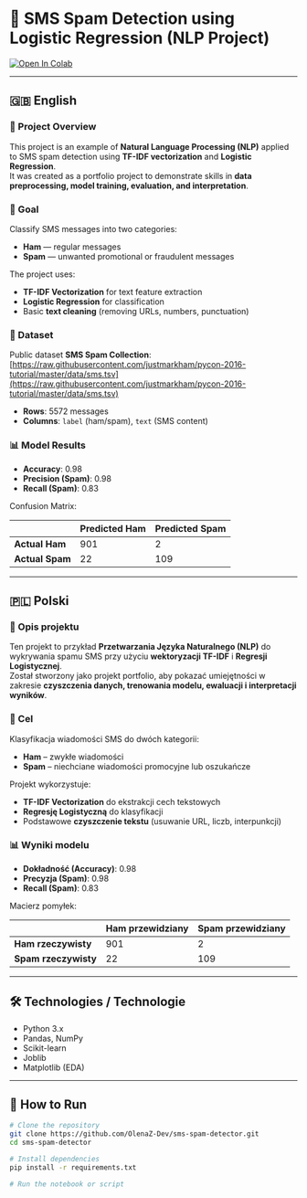 # 📱 SMS Spam Detection using Logistic Regression (NLP Project)

[![Open In Colab](https://colab.research.google.com/assets/colab-badge.svg)](https://colab.research.google.com/github/OlenaZ-Dev/sms-spam-detector/blob/main/sms_spam_detector.ipynb)

---

## 🇬🇧 English

### 📌 Project Overview
This project is an example of **Natural Language Processing (NLP)** applied to SMS spam detection using **TF-IDF vectorization** and **Logistic Regression**.  
It was created as a portfolio project to demonstrate skills in **data preprocessing, model training, evaluation, and interpretation**.

### 🎯 Goal
Classify SMS messages into two categories:
- **Ham** — regular messages
- **Spam** — unwanted promotional or fraudulent messages

The project uses:
- **TF-IDF Vectorization** for text feature extraction  
- **Logistic Regression** for classification  
- Basic **text cleaning** (removing URLs, numbers, punctuation)

### 📂 Dataset
Public dataset **SMS Spam Collection**:  
[https://raw.githubusercontent.com/justmarkham/pycon-2016-tutorial/master/data/sms.tsv](https://raw.githubusercontent.com/justmarkham/pycon-2016-tutorial/master/data/sms.tsv)  

- **Rows**: 5572 messages  
- **Columns**: `label` (ham/spam), `text` (SMS content)

### 📊 Model Results
- **Accuracy**: 0.98  
- **Precision (Spam)**: 0.98  
- **Recall (Spam)**: 0.83  

Confusion Matrix:  

|               | Predicted Ham | Predicted Spam |
|---------------|--------------|----------------|
| **Actual Ham**  | 901          | 2              |
| **Actual Spam** | 22           | 109            |

---

## 🇵🇱 Polski

### 📌 Opis projektu
Ten projekt to przykład **Przetwarzania Języka Naturalnego (NLP)** do wykrywania spamu SMS przy użyciu **wektoryzacji TF-IDF** i **Regresji Logistycznej**.  
Został stworzony jako projekt portfolio, aby pokazać umiejętności w zakresie **czyszczenia danych, trenowania modelu, ewaluacji i interpretacji wyników**.

### 🎯 Cel
Klasyfikacja wiadomości SMS do dwóch kategorii:
- **Ham** – zwykłe wiadomości
- **Spam** – niechciane wiadomości promocyjne lub oszukańcze

Projekt wykorzystuje:
- **TF-IDF Vectorization** do ekstrakcji cech tekstowych  
- **Regresję Logistyczną** do klasyfikacji  
- Podstawowe **czyszczenie tekstu** (usuwanie URL, liczb, interpunkcji)

### 📊 Wyniki modelu
- **Dokładność (Accuracy)**: 0.98  
- **Precyzja (Spam)**: 0.98  
- **Recall (Spam)**: 0.83  

Macierz pomyłek:  

|                | Ham przewidziany | Spam przewidziany |
|----------------|-----------------|-------------------|
| **Ham rzeczywisty**  | 901             | 2                 |
| **Spam rzeczywisty** | 22              | 109               |

---

## 🛠 Technologies / Technologie 
- Python 3.x  
- Pandas, NumPy  
- Scikit-learn  
- Joblib  
- Matplotlib (EDA)

---

## 🚀 How to Run
```bash
# Clone the repository
git clone https://github.com/OlenaZ-Dev/sms-spam-detector.git
cd sms-spam-detector

# Install dependencies
pip install -r requirements.txt

# Run the notebook or script
